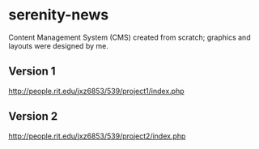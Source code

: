 serenity-news
=============

Content Management System (CMS) created from scratch; graphics and layouts were designed by me.

Version 1
---------
http://people.rit.edu/jxz6853/539/project1/index.php

Version 2
---------
http://people.rit.edu/jxz6853/539/project2/index.php

